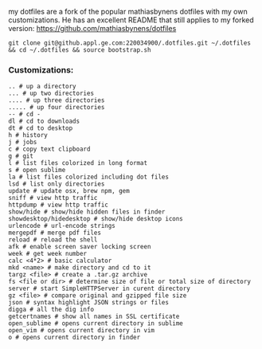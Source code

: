 my dotfiles are a fork of the popular mathiasbynens dotfiles with my own customizations. He has an excellent README that still applies to my forked version:
https://github.com/mathiasbynens/dotfiles

    git clone git@github.appl.ge.com:220034900/.dotfiles.git ~/.dotfiles && cd ~/.dotfiles && source bootstrap.sh

### Customizations:
    .. # up a directory
    ... # up two directories
    .... # up three directories
    ..... # up four directories
    -- # cd -
    dl # cd to downloads
    dt # cd to desktop
    h # history
    j # jobs
    c # copy text clipboard
    g # git 
    l # list files colorized in long format
    s # open sublime
    la # list files colorized including dot files
    lsd # list only directories
    update # update osx, brew npm, gem
    sniff # view http traffic
    httpdump # view http traffic
    show/hide # show/hide hidden files in finder
    showdesktop/hidedesktop # show/hide desktop icons
    urlencode # url-encode strings
    mergepdf # merge pdf files
    reload # reload the shell
    afk # enable screen saver locking screen    
    week # get week number
    calc <4*2> # basic calculator 
    mkd <name> # make directory and cd to it
    targz <file> # create a .tar.gz archive
    fs <file or dir> # determine size of file or total size of directory
    server # start SimpleHTTPServer in curent directory
    gz <file> # compare original and gzipped file size
    json # syntax highlight JSON strings or files
    digga # all the dig info 
    getcertnames # show all names in SSL certificate
    open_sublime # opens current directory in sublime
    open_vim # opens current directory in vim
    o # opens current directory in finder
    
